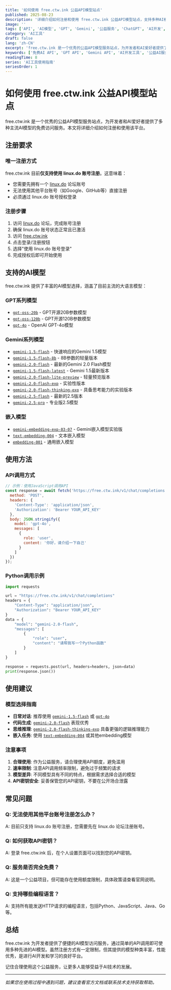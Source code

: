 ```yaml
---
title: '如何使用 free.ctw.ink 公益API模型站点'
published: 2025-08-23
description: '详细介绍如何注册和使用 free.ctw.ink 公益API模型站点，支持多种AI模型包括GPT、Gemini等，完全免费的AI API服务。'
image: ''
tags: ['API', 'AI模型', 'GPT', 'Gemini', '公益服务', 'ChatGPT', 'AI开发', '机器学习']
category: 'AI工具'
draft: false
lang: 'zh-CN'
excerpt: 'free.ctw.ink 是一个优秀的公益API模型服务站点，为开发者和AI爱好者提供了多种主流AI模型的免费访问服务，包括GPT-4o、Gemini 2.0等最新模型。'
keywords: ['免费AI API', 'GPT API', 'Gemini API', 'AI开发工具', '公益AI服务', '人工智能接口']
readingTime: 8
series: 'AI工具使用指南'
seriesOrder: 1
---
```


# 如何使用 free.ctw.ink 公益API模型站点

free.ctw.ink 是一个优秀的公益API模型服务站点，为开发者和AI爱好者提供了多种主流AI模型的免费访问服务。本文将详细介绍如何注册和使用该平台。

## 注册要求

### 唯一注册方式
free.ctw.ink 目前**仅支持使用 linux.do 账号注册**。这意味着：

- 您需要先拥有一个 [linux.do](https://linux.do) 论坛账号
- 无法使用其他平台账号（如Google、GitHub等）直接注册
- 必须通过 linux.do 账号授权登录

### 注册步骤
1. 访问 [linux.do](https://linux.do) 论坛，完成账号注册
2. 确保 linux.do 账号状态正常且已激活
3. 访问 [free.ctw.ink](https://free.ctw.ink)
4. 点击登录/注册按钮
5. 选择"使用 linux.do 账号登录"
6. 完成授权后即可开始使用

## 支持的AI模型

free.ctw.ink 提供了丰富的AI模型选择，涵盖了目前主流的大语言模型：

### GPT系列模型
- [`gpt-oss-20b`](https://free.ctw.ink:0) - GPT开源20B参数模型
- [`gpt-oss-120b`](https://free.ctw.ink:0) - GPT开源120B参数模型  
- [`gpt-4o`](https://free.ctw.ink:0) - OpenAI GPT-4o模型

### Gemini系列模型
- [`gemini-1.5-flash`](https://free.ctw.ink:0) - 快速响应的Gemini 1.5模型
- [`gemini-1.5-flash-8b`](https://free.ctw.ink:0) - 8B参数的轻量版本
- [`gemini-2.0-flash`](https://free.ctw.ink:0) - 最新的Gemini 2.0 Flash模型
- [`gemini-1.5-flash-latest`](https://free.ctw.ink:0) - Gemini 1.5最新版本
- [`gemini-2.0-flash-lite-preview`](https://free.ctw.ink:0) - 轻量预览版本
- [`gemini-2.0-flash-exp`](https://free.ctw.ink:0) - 实验性版本
- [`gemini-2.0-flash-thinking-exp`](https://free.ctw.ink:0) - 具备思考能力的实验版本
- [`gemini-2.5-flash`](https://free.ctw.ink:0) - 最新的2.5版本
- [`gemini-2.5-pro`](https://free.ctw.ink:0) - 专业版2.5模型

### 嵌入模型
- [`gemini-embedding-exp-03-07`](https://free.ctw.ink:0) - Gemini嵌入模型实验版
- [`text-embedding-004`](https://free.ctw.ink:0) - 文本嵌入模型
- [`embedding-001`](https://free.ctw.ink:0) - 通用嵌入模型

## 使用方法

### API调用方式
```javascript
// 示例：使用JavaScript调用API
const response = await fetch('https://free.ctw.ink/v1/chat/completions', {
  method: 'POST',
  headers: {
    'Content-Type': 'application/json',
    'Authorization': 'Bearer YOUR_API_KEY'
  },
  body: JSON.stringify({
    model: 'gpt-4o',
    messages: [
      {
        role: 'user',
        content: '你好，请介绍一下自己'
      }
    ]
  })
});
```

### Python调用示例
```python
import requests

url = "https://free.ctw.ink/v1/chat/completions"
headers = {
    "Content-Type": "application/json",
    "Authorization": "Bearer YOUR_API_KEY"
}
data = {
    "model": "gemini-2.0-flash",
    "messages": [
        {
            "role": "user", 
            "content": "请帮我写一个Python函数"
        }
    ]
}

response = requests.post(url, headers=headers, json=data)
print(response.json())
```

## 使用建议

### 模型选择指南
- **日常对话**: 推荐使用 [`gemini-1.5-flash`](https://free.ctw.ink:0) 或 [`gpt-4o`](https://free.ctw.ink:0)
- **代码生成**: [`gemini-2.0-flash`](https://free.ctw.ink:0) 表现优秀
- **思维推理**: [`gemini-2.0-flash-thinking-exp`](https://free.ctw.ink:0) 具备更强的逻辑推理能力
- **嵌入任务**: 使用 [`text-embedding-004`](https://free.ctw.ink:0) 或其他embedding模型

### 注意事项
1. **合理使用**: 作为公益服务，请合理使用API额度，避免滥用
2. **速率限制**: 注意API调用频率限制，避免过于频繁的请求
3. **模型差异**: 不同模型具有不同的特点，根据需求选择合适的模型
4. **API密钥安全**: 妥善保管您的API密钥，不要在公开场合泄露

## 常见问题

### Q: 无法使用其他平台账号注册怎么办？
A: 目前只支持 linux.do 账号注册，您需要先在 linux.do 论坛注册账号。

### Q: 如何获取API密钥？
A: 登录 free.ctw.ink 后，在个人设置页面可以找到您的API密钥。

### Q: 服务是否完全免费？
A: 这是一个公益项目，但可能存在使用额度限制，具体政策请查看官网说明。

### Q: 支持哪些编程语言？
A: 支持所有能发送HTTP请求的编程语言，包括Python、JavaScript、Java、Go等。

## 总结

free.ctw.ink 为开发者提供了便捷的AI模型访问服务，通过简单的API调用即可使用多种先进的AI模型。虽然注册方式有一定限制，但其提供的模型种类丰富，性能优秀，是进行AI开发和学习的良好平台。

记住合理使用这个公益服务，让更多人能够受益于AI技术的发展。

---

*如果您在使用过程中遇到问题，建议查看官方文档或联系技术支持获取帮助。*